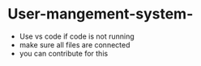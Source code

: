# User-mangement-system-
- Use vs code if code is not running 
- make sure all files are connected 
- you can contribute for this 
